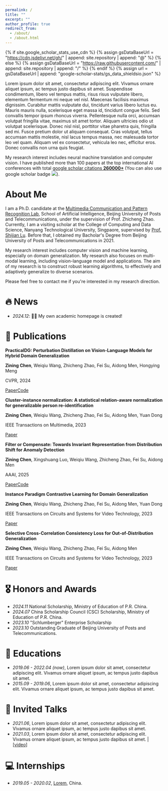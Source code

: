 ```yaml
---
permalink: /
title: ""
excerpt: ""
author_profile: true
redirect_from: 
  - /about/
  - /about.html
---
```


{% if site.google_scholar_stats_use_cdn %}
{% assign gsDataBaseUrl = "https://cdn.jsdelivr.net/gh/" | append: site.repository | append: "@" %}
{% else %}
{% assign gsDataBaseUrl = "https://raw.githubusercontent.com/" | append: site.repository | append: "/" %}
{% endif %}
{% assign url = gsDataBaseUrl | append: "google-scholar-stats/gs_data_shieldsio.json" %}

<span class='anchor' id='about-me'></span>

Lorem ipsum dolor sit amet, consectetur adipiscing elit. Vivamus ornare aliquet ipsum, ac tempus justo dapibus sit amet. Suspendisse condimentum, libero vel tempus mattis, risus risus vulputate libero, elementum fermentum mi neque vel nisl. Maecenas facilisis maximus dignissim. Curabitur mattis vulputate dui, tincidunt varius libero luctus eu. Mauris mauris nulla, scelerisque eget massa id, tincidunt congue felis. Sed convallis tempor ipsum rhoncus viverra. Pellentesque nulla orci, accumsan volutpat fringilla vitae, maximus sit amet tortor. Aliquam ultricies odio ut volutpat scelerisque. Donec nisl nisl, porttitor vitae pharetra quis, fringilla sed mi. Fusce pretium dolor ut aliquam consequat. Cras volutpat, tellus accumsan mattis molestie, nisl lacus tempus massa, nec malesuada tortor leo vel quam. Aliquam vel ex consectetur, vehicula leo nec, efficitur eros. Donec convallis non urna quis feugiat.

My research interest includes neural machine translation and computer vision. I have published more than 100 papers at the top international AI conferences with total <a href='https://scholar.google.com/citations?user=DhtAFkwAAAAJ'>google scholar citations <strong><span id='total_cit'>260000+</span></strong></a> (You can also use google scholar badge <a href='https://scholar.google.com/citations?user=DhtAFkwAAAAJ'><img src="https://img.shields.io/endpoint?url={{ url | url_encode }}&logo=Google%20Scholar&labelColor=f6f6f6&color=9cf&style=flat&label=citations"></a>).

# About Me

I am a Ph.D. candidate at the [Multimedia Communication and Pattern Recognition Lab](https://mcprl.com/), School of Artificial Intelligence, Beijing University of Posts and Telecommunications, under the supervision of Prof. Zhicheng Zhao. Currently, I am a visiting scholar at the College of Computing and Data Science, Nanyang Technological University, Singpaore, supervised by [Prof. Shijian Lu](https://personal.ntu.edu.sg/shijian.lu/). Before that, I obtained my Bacholar's Degree from Beijing University of Posts and Telecommunications in 2021.

My research interest includes computer vision and machine learning, especially on domain generalization. My research also focuses on multi-modal learning, including vision-language model and applications. The aim of my research is to construct robust learning algorithms, to effectively and adaptively generalize to diverse scenarios.

Please feel free to contact me if you're interested in my research direction.


# 🔥 News 
- *2024.12*: 🎉🎉 My own academic homepage is created!

# 📝 Publications 

**PracticalDG: Perturbation Distillation on Vision-Language Models for Hybrid Domain Generalization**

**Zining Chen**, Weiqiu Wang, Zhicheng Zhao, Fei Su, Aidong Men, Hongying Meng
  
CVPR, 2024

[Paper](https://openaccess.thecvf.com/content/CVPR2024/papers/Chen_PracticalDG_Perturbation_Distillation_on_Vision-Language_Models_for_Hybrid_Domain_Generalization_CVPR_2024_paper.pdf)[Code](https://github.com/znchen666/HDG)

</div>

**Cluster-instance normalization: A statistical relation-aware normalization for generalizable person re-identification**

**Zining Chen**, Weiqiu Wang, Zhicheng Zhao, Fei Su, Aidong Men, Yuan Dong
  
IEEE Transactions on Multimedia, 2023

[Paper](https://ieeexplore.ieee.org/document/10243072)

</div>

**Filter or Compensate: Towards Invariant Representation from Distribution Shift for Anomaly Detection**

**Zining Chen**, Xingshuang Luo, Weiqiu Wang, Zhicheng Zhao, Fei Su, Aidong Men
  
AAAI, 2025

[Paper](https://arxiv.org/abs/2412.10115)[Code](https://github.com/znchen666/FiCo)

</div>

**Instance Paradigm Contrastive Learning for Domain Generalization**

**Zining Chen**, Weiqiu Wang, Zhicheng Zhao, Fei Su, Aidong Men, Yuan Dong
  
IEEE Transactions on Circuits and Systems for Video Technology, 2023

[Paper](https://ieeexplore.ieee.org/document/10163491/)

</div>

**Selective Cross-Correlation Consistency Loss for Out-of-Distribution Generalization**

**Zining Chen**, Weiqiu Wang, Zhicheng Zhao, Fei Su, Aidong Men
  
IEEE Transactions on Circuits and Systems for Video Technology, 2023

[Paper](https://ieeexplore.ieee.org/document/10688222/)


# 🎖 Honors and Awards
- *2024.11* National Scholarship, Ministry of Education of P.R. China.
- *2024.07* China Scholarship Council (CSC) Scholarship, Ministry of Education of P.R. China.
- *2023.10* "Schlumberger" Enterprise Scholarship
- *2023.10* Outstanding Graduate of Beijing University of Posts and Telecommunications.


# 📖 Educations
- *2019.06 - 2022.04 (now)*, Lorem ipsum dolor sit amet, consectetur adipiscing elit. Vivamus ornare aliquet ipsum, ac tempus justo dapibus sit amet. 
- *2015.09 - 2019.06*, Lorem ipsum dolor sit amet, consectetur adipiscing elit. Vivamus ornare aliquet ipsum, ac tempus justo dapibus sit amet. 

# 💬 Invited Talks
- *2021.06*, Lorem ipsum dolor sit amet, consectetur adipiscing elit. Vivamus ornare aliquet ipsum, ac tempus justo dapibus sit amet. 
- *2021.03*, Lorem ipsum dolor sit amet, consectetur adipiscing elit. Vivamus ornare aliquet ipsum, ac tempus justo dapibus sit amet.  \| [\[video\]](https://github.com/)

# 💻 Internships
- *2019.05 - 2020.02*, [Lorem](https://github.com/), China.
